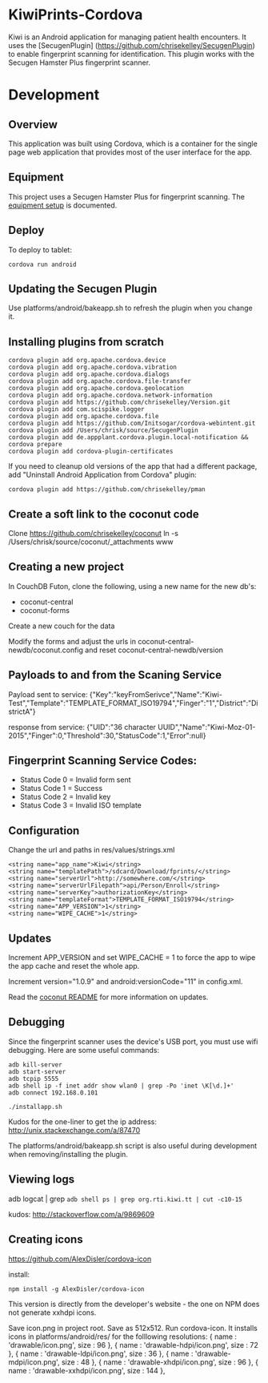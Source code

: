 # KiwiPrints-Cordova

Kiwi is an Android application for managing patient health encounters. It uses the [SecugenPlugin] (https://github.com/chrisekelley/SecugenPlugin)
to enable fingerprint scanning for identification. This plugin works with the Secugen Hamster Plus fingerprint scanner.

# Development

## Overview

This application was built using Cordova, which is a container for the single page web application that provides most of the user interface for the app.

## Equipment

This project uses a Secugen Hamster Plus for fingerprint scanning. The [equipment setup](docs/equipment_setup.md) is documented.

## Deploy

To deploy to tablet:

    cordova run android

## Updating the Secugen Plugin

Use platforms/android/bakeapp.sh to refresh the plugin when you change it.

## Installing plugins from scratch

    cordova plugin add org.apache.cordova.device
    cordova plugin add org.apache.cordova.vibration
    cordova plugin add org.apache.cordova.dialogs
    cordova plugin add org.apache.cordova.file-transfer
    cordova plugin add org.apache.cordova.geolocation
    cordova plugin add org.apache.cordova.network-information
    cordova plugin add https://github.com/chrisekelley/Version.git
    cordova plugin add com.scispike.logger
    cordova plugin add org.apache.cordova.file
    cordova plugin add https://github.com/Initsogar/cordova-webintent.git
    cordova plugin add /Users/chrisk/source/SecugenPlugin 
    cordova plugin add de.appplant.cordova.plugin.local-notification && cordova prepare
    cordova plugin add cordova-plugin-certificates

If you need to cleanup old versions of the app that had a different package, add "Uninstall Android Application from Cordova" plugin:

    cordova plugin add https://github.com/chrisekelley/pman 
## Create a soft link to the coconut code

Clone https://github.com/chrisekelley/coconut
ln -s /Users/chrisk/source/coconut/_attachments www   

## Creating a new project

In CouchDB Futon, clone the following, using a new name for the new db's:
 - coconut-central
 - coconut-forms
 
 Create a new couch for the data
 
 Modify the forms and adjust the urls in coconut-central-newdb/coconut.config and reset coconut-central-newdb/version

## Payloads to and from the Scaning Service

Payload sent to service:
{"Key":"keyFromSerivce","Name":"Kiwi-Test","Template":"TEMPLATE_FORMAT_ISO19794","Finger":"1","District":"DistrictA"}

response from service: {"UID":"36 character UUID","Name":"Kiwi-Moz-01-2015","Finger":0,"Threshold":30,"StatusCode":1,"Error":null}

## Fingerprint Scanning Service Codes:

- Status Code 0 = Invalid form sent
- Status Code 1 = Success
- Status Code 2 = Invalid key
- Status Code 3 = Invalid ISO template

## Configuration


Change the url and paths in res/values/strings.xml

    <string name="app_name">Kiwi</string>
    <string name="templatePath">/sdcard/Download/fprints/</string>
    <string name="serverUrl">http://somewhere.com/</string>
    <string name="serverUrlFilepath">api/Person/Enroll</string>
    <string name="serverKey">authorizationKey</string>
    <string name="templateFormat">TEMPLATE_FORMAT_ISO19794</string>
    <string name="APP_VERSION">1</string>
    <string name="WIPE_CACHE">1</string>

## Updates

Increment APP_VERSION and set WIPE_CACHE = 1 to force the app to wipe the app cache and reset the whole app. 

Increment version="1.0.9"  and android:versionCode="11" in config.xml. 

Read the [coconut README](https://github.com/chrisekelley/coconut/blob/coconut-pouch/README.md#how-do-i-handle-application-updates) for more information on updates.

## Debugging

Since the fingerprint scanner uses the device's USB port, you must use wifi debugging. Here are some useful commands:

    adb kill-server
    adb start-server
    adb tcpip 5555
    adb shell ip -f inet addr show wlan0 | grep -Po 'inet \K[\d.]+'
    adb connect 192.168.0.101

    ./installapp.sh

Kudos for the one-liner to get the ip address: http://unix.stackexchange.com/a/87470

The platforms/android/bakeapp.sh script is also useful during development when removing/installing the plugin.

## Viewing logs

adb logcat | grep `adb shell ps | grep org.rti.kiwi.tt | cut -c10-15`

kudos: http://stackoverflow.com/a/9869609

## Creating icons

https://github.com/AlexDisler/cordova-icon

install:  

    npm install -g AlexDisler/cordova-icon
    
This version is directly from the developer's website - the one on NPM does not generate xxhdpi icons.

Save icon.png in project root. Save as 512x512. Run cordova-icon. It installs icons in platforms/android/res/ for the folllowing resolutions:
            { name : 'drawable/icon.png',       size : 96 },
            { name : 'drawable-hdpi/icon.png',  size : 72 },
            { name : 'drawable-ldpi/icon.png',  size : 36 },
            { name : 'drawable-mdpi/icon.png',  size : 48 },
            { name : 'drawable-xhdpi/icon.png', size : 96 },
            { name : 'drawable-xxhdpi/icon.png', size : 144 },



